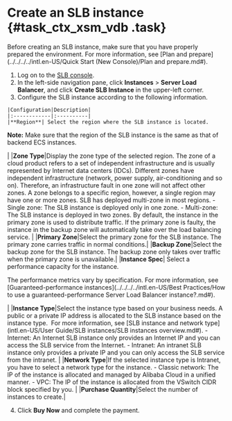 # Create an SLB instance {#task_ctx_xsm_vdb .task}

Before creating an SLB instance, make sure that you have properly prepared the environment. For more information, see [Plan and prepare](../../../../intl.en-US/Quick Start (New Console)/Plan and prepare.md#).

1.  Log on to the [SLB console](https://slb.console.aliyun.com/slb/cn-hangzhou). 
2.  In the left-side navigation pane, click **Instances** \> **Server Load Balancer**, and click **Create SLB Instance** in the upper-left corner. 
3.   Configure the SLB instance according to the following information. 

    |Configuration|Description|
    |:------------|:----------|
    |**Region**| Select the region where the SLB instance is located.

 **Note:** Make sure that the region of the SLB instance is the same as that of backend ECS instances.

 |
    |**Zone Type**|Display the zone type of the selected region. The zone of a cloud product refers to a set of independent infrastructure and is usually represented by Internet data centers \(IDCs\). Different zones have independent infrastructure \(network, power supply, air-conditioning and so on\). Therefore, an infrastructure fault in one zone will not affect other zones. A zone belongs to a specific region, however, a single region may have one or more zones. SLB has deployed multi-zone in most regions.    -   Single zone: The SLB instance is deployed only in one zone.
    -   Multi-zone: The SLB instance is deployed in two zones. By default, the instance in the primary zone is used to distribute traffic. If the primary zone is faulty, the instance in the backup zone will automatically take over the load balancing service.
|
    |**Primary Zone**|Select the primary zone for the SLB instance. The primary zone carries traffic in normal conditions.|
    |**Backup Zone**|Select the backup zone for the SLB instance. The backup zone only takes over traffic when the primary zone is unavailable.|
    |**Instance Spec**| Select a performance capacity for the instance.

 The performance metrics vary by specification. For more information, see [Guaranteed-performance instances](../../../../intl.en-US/Best Practices/How to use a guaranteed-performance Server Load Balancer instance?.md#).

 |
    |**Instance Type**|Select the instance type based on your business needs. A public or a private IP address is allocated to the SLB instance based on the instance type.  For more information, see [SLB instance and network type](intl.en-US/User Guide/SLB instances/SLB instances overview.md#).    -   Internet: An Internet SLB instance only provides an Internet IP and you can access the SLB service from the Internet.
    -   Intranet: An intranet SLB instance only provides a private IP and you can only access the SLB service from the intranet.
|
    |**Network Type**|If the selected instance type is Intranet, you have to select a network type for the instance.    -   Classic network: The IP of the instance is allocated and managed by Alibaba Cloud in a unified manner.
    -   VPC: The IP of the instance is allocated from the VSwitch CIDR block specified by you.
|
    |**Purchase Quantity**|Select the number of instances to create.|

4.  Click **Buy Now** and complete the payment. 

